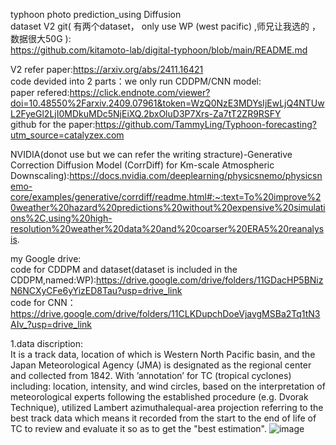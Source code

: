 typhoon photo prediction_using Diffusion  
dataset V2 git( 有两个dataset， only use WP (west pacific) ,师兄让我选的 ，数据很大50G ):  
https://github.com/kitamoto-lab/digital-typhoon/blob/main/README.md  

V2 refer paper:https://arxiv.org/abs/2411.16421  
code devided into 2 parts：we only run CDDPM/CNN model:  
paper refered:https://click.endnote.com/viewer?doi=10.48550%2Farxiv.2409.07961&token=WzQ0NzE3MDYsIjEwLjQ4NTUwL2FyeGl2LjI0MDkuMDc5NjEiXQ.2bxOluD3P7Xrs-Za7tT2ZR9RSFY  
github for the paper:https://github.com/TammyLing/Typhoon-forecasting?utm_source=catalyzex.com  

NVIDIA(donot use but we can refer the writing stracture)-Generative Correction Diffusion Model (CorrDiff) for Km-scale Atmospheric Downscaling):https://docs.nvidia.com/deeplearning/physicsnemo/physicsnemo-core/examples/generative/corrdiff/readme.html#:~:text=To%20improve%20weather%20hazard%20predictions%20without%20expensive%20simulations%2C,using%20high-resolution%20weather%20data%20and%20coarser%20ERA5%20reanalysis.  

my Google drive:  
code for CDDPM and dataset(dataset is included in the CDDPM,named:WP):https://drive.google.com/drive/folders/11GDacHP5BNizN6NCXyCFe6yYizED8Tau?usp=drive_link  
code for CNN：https://drive.google.com/drive/folders/11CLKDupchDoeVjavgMSBa2Tq1tN3AIv_?usp=drive_link

1.data discription:  
It is a track data, location of which is Western North Pacific basin, and the Japan Meteorological Agency (JMA) is designated as the regional center and collected from 1842. With ’annotation’ for TC (tropical cyclones) including: location, intensity, and wind circles, based on the interpretation of meteorological experts following the established procedure (e.g.
Dvorak Technique), utilized Lambert azimuthalequal-area projection referring to the best track data which means it recorded from the start to the end of life of TC to review and evaluate it so as to get the "best estimation". 
![image](https://github.com/user-attachments/assets/93491308-8bae-474c-a129-dcf4533f87a4)


